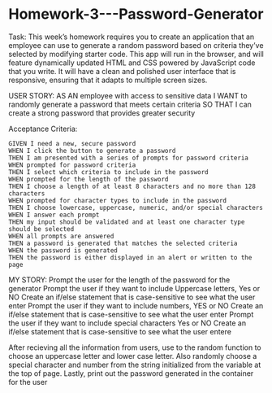 # Homework-3---Password-Generator

Task:
This week’s homework requires you to create an application that an employee can use to generate a random password based on criteria they’ve selected by modifying starter code. 
This app will run in the browser, and will feature dynamically updated HTML and CSS powered by JavaScript code that you write. 
It will have a clean and polished user interface that is responsive, ensuring that it adapts to multiple screen sizes.

USER STORY:
AS AN employee with access to sensitive data
I WANT to randomly generate a password that meets certain criteria
SO THAT I can create a strong password that provides greater security

Acceptance Criteria:
```
GIVEN I need a new, secure password
WHEN I click the button to generate a password
THEN I am presented with a series of prompts for password criteria
WHEN prompted for password criteria
THEN I select which criteria to include in the password
WHEN prompted for the length of the password
THEN I choose a length of at least 8 characters and no more than 128 characters
WHEN prompted for character types to include in the password
THEN I choose lowercase, uppercase, numeric, and/or special characters
WHEN I answer each prompt
THEN my input should be validated and at least one character type should be selected
WHEN all prompts are answered
THEN a password is generated that matches the selected criteria
WHEN the password is generated
THEN the password is either displayed in an alert or written to the page
```

MY STORY:
Prompt the user for the length of the password for the generator
Prompt the user if they want to include Uppercase letters, Yes or NO
  Create an if/else statement that is case-sensitive to see what the user enter
Prompt the user if they want to include numbers, YES or NO
  Create an if/else statement that is case-sensitive to see what the user enter
Prompt the user if they want to include special characters Yes or NO
  Create an if/else statement that is case-sensitive to see what the user entere

After recieving all the information from users, use to the random function to choose an uppercase letter and lower case letter. Also randomly choose a special character and number from the string initialized from the variable at the top of page.
Lastly, print out the password generated in the container for the user 

